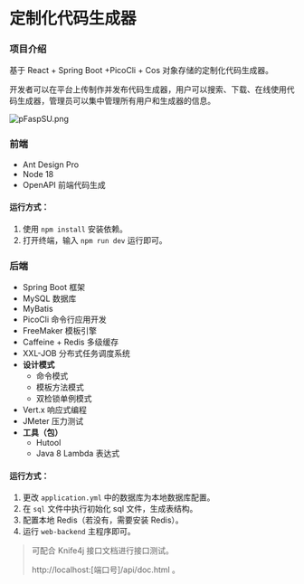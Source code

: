 # 定制化代码生成器

### 项目介绍

基于 React + Spring Boot +PicoCli + Cos 对象存储的定制化代码生成器。

开发者可以在平台上传制作并发布代码生成器，用户可以搜索、下载、在线使用代码生成器，管理员可以集中管理所有用户和生成器的信息。



![pFaspSU.png](https://s11.ax1x.com/2024/02/26/pFaspSU.png)



### 前端

- Ant Design Pro
- Node 18
- OpenAPI 前端代码生成

#### 运行方式：

1. 使用 `npm install` 安装依赖。
2. 打开终端，输入 `npm run dev` 运行即可。

### 后端

- Spring Boot 框架
- MySQL 数据库
- MyBatis
- PicoCli 命令行应用开发
- FreeMaker 模板引擎
- Caffeine + Redis 多级缓存
- XXL-JOB 分布式任务调度系统
- **设计模式**
  - 命令模式
  - 模板方法模式
  - 双检锁单例模式
- Vert.x 响应式编程
- JMeter 压力测试
- **工具（包）**
  - Hutool
  - Java 8 Lambda 表达式

#### 运行方式：

1. 更改 `application.yml` 中的数据库为本地数据库配置。
2. 在 `sql` 文件中执行初始化 sql 文件，生成表结构。
3. 配置本地 Redis（若没有，需要安装 Redis）。
4. 运行 `web-backend` 主程序即可。

> 可配合 Knife4j 接口文档进行接口测试。
>
> http://localhost:[端口号]/api/doc.html 。
